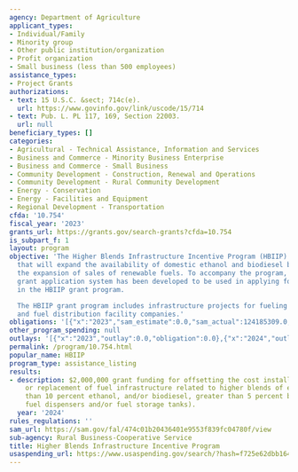 ```yaml
---
agency: Department of Agriculture
applicant_types:
- Individual/Family
- Minority group
- Other public institution/organization
- Profit organization
- Small business (less than 500 employees)
assistance_types:
- Project Grants
authorizations:
- text: 15 U.S.C. &sect; 714c(e).
  url: https://www.govinfo.gov/link/uscode/15/714
- text: Pub. L. PL 117, 169, Section 22003.
  url: null
beneficiary_types: []
categories:
- Agricultural - Technical Assistance, Information and Services
- Business and Commerce - Minority Business Enterprise
- Business and Commerce - Small Business
- Community Development - Construction, Renewal and Operations
- Community Development - Rural Community Development
- Energy - Conservation
- Energy - Facilities and Equipment
- Regional Development - Transportation
cfda: '10.754'
fiscal_year: '2023'
grants_url: https://grants.gov/search-grants?cfda=10.754
is_subpart_f: 1
layout: program
objective: 'The Higher Blends Infrastructure Incentive Program (HBIIP) is a new program
  that will expand the availability of domestic ethanol and biodiesel by incentivizing
  the expansion of sales of renewable fuels. To accompany the program, a new online
  grant application system has been developed to be used in applying for participation
  in the HBIIP grant program.

  The HBIIP grant program includes infrastructure projects for fueling station companies
  and fuel distribution facility companies.'
obligations: '[{"x":"2023","sam_estimate":0.0,"sam_actual":124185309.0,"usa_spending_actual":0.0},{"x":"2024","sam_estimate":0.0,"sam_actual":183752556.0,"usa_spending_actual":0.0},{"x":"2025","sam_estimate":0.0,"sam_actual":401192057.5,"usa_spending_actual":0.0}]'
other_program_spending: null
outlays: '[{"x":"2023","outlay":0.0,"obligation":0.0},{"x":"2024","outlay":0.0,"obligation":0.0},{"x":"2025","outlay":0.0,"obligation":0.0}]'
permalink: /program/10.754.html
popular_name: HBIIP
program_type: assistance_listing
results:
- description: $2,000,000 grant funding for offsetting the cost installation, retrofitting,
    or replacement of fuel infrastructure related to higher blends of ethanol, greater
    than 10 percent ethanol, and/or biodiesel, greater than 5 percent biodiesel (primarily
    fuel dispensers and/or fuel storage tanks).
  year: '2024'
rules_regulations: ''
sam_url: https://sam.gov/fal/474c01b20436401e9553f839fc04780f/view
sub-agency: Rural Business-Cooperative Service
title: Higher Blends Infrastructure Incentive Program
usaspending_url: https://www.usaspending.gov/search/?hash=f725e62dbb164b8ef9f4d85adde525a5
---
```

